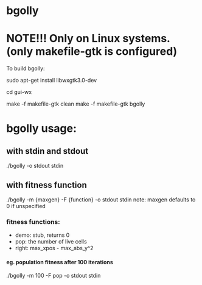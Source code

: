 # bgolly

# NOTE!!! Only on Linux systems. (only makefile-gtk is configured)
To build bgolly:

sudo apt-get install libwxgtk3.0-dev

cd gui-wx

make -f makefile-gtk clean
make -f makefile-gtk bgolly

# bgolly usage:

## with stdin and stdout
./bgolly -o stdout stdin

## with fitness function
./bgolly -m {maxgen} -F {function} -o stdout stdin
note: maxgen defaults to 0 if unspecified

### fitness functions:
- demo: stub, returns 0
- pop: the number of live cells
- right: max\_xpos - max\_abs\_y^2

#### eg. population fitness after 100 iterations
./bgolly -m 100 -F pop -o stdout stdin

